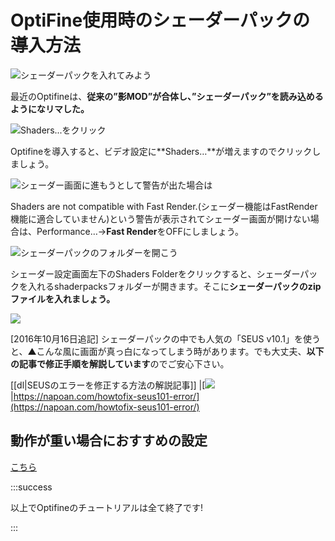 # OptiFine使用時のシェーダーパックの導入方法

![シェーダーパックを入れてみよう](https://cdn-ak.f.st-hatena.com/images/fotolife/s/sasigume/20210208/20210208091557.png)

最近のOptifineは、**従来の”影MOD”が合体し、”シェーダーパック”を読み込めるようになリマした。**

![Shaders...をクリック](https://cdn-ak.f.st-hatena.com/images/fotolife/s/sasigume/20210208/20210208122752.png)

Optifineを導入すると、ビデオ設定に**Shaders…**が増えますのでクリックしましょう。

![シェーダー画面に進もうとして警告が出た場合は](https://cdn-ak.f.st-hatena.com/images/fotolife/s/sasigume/20210208/20210208091601.png)

Shaders are not compatible with Fast Render.(シェーダー機能はFastRender機能に適合していません)という警告が表示されてシェーダー画面が開けない場合は、Performance…→**Fast Render**をOFFにしましょう。

![シェーダーパックのフォルダーを開こう](https://cdn-ak.f.st-hatena.com/images/fotolife/s/sasigume/20210208/20210208095839.jpg)

シェーダー設定画面左下のShaders Folderをクリックすると、シェーダーパックを入れるshaderpacksフォルダーが開きます。そこに**シェーダーパックのzipファイルを入れましょう。**

![](https://cdn-ak.f.st-hatena.com/images/fotolife/s/sasigume/20210208/20210208110947.png)

\[2016年10月16日追記\] シェーダーパックの中でも人気の「SEUS v10.1」を使うと、▲こんな風に画面が真っ白になってしまう時があります。でも大丈夫、**以下の記事で修正手順を解説しています**のでご安心下さい。

[[dl|SEUSのエラーを修正する方法の解説記事]]
|[![](https://i2.wp.com/cdn-ak.f.st-hatena.com/images/fotolife/s/sasigume/20210208/20210208102901.png?resize=710%2C399&ssl=1)
|https://napoan.com/howtofix-seus101-error/](https://napoan.com/howtofix-seus101-error/)

## 動作が重い場合におすすめの設定

[こちら](../settins)

:::success

以上でOptifineのチュートリアルは全て終了です!

:::
